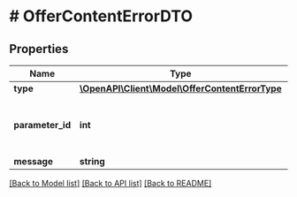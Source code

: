 # # OfferContentErrorDTO

## Properties

Name | Type | Description | Notes
------------ | ------------- | ------------- | -------------
**type** | [**\OpenAPI\Client\Model\OfferContentErrorType**](OfferContentErrorType.md) |  |
**parameter_id** | **int** | Идентификатор характеристики, с которой связана ошибка. | [optional]
**message** | **string** | Текст ошибки. |

[[Back to Model list]](../../README.md#models) [[Back to API list]](../../README.md#endpoints) [[Back to README]](../../README.md)
